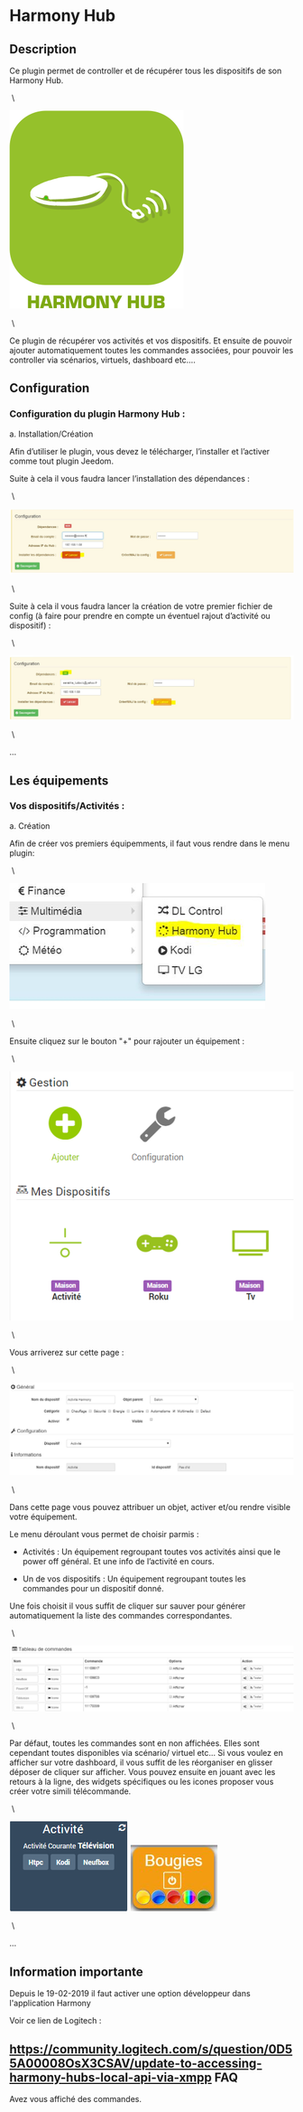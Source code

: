 Harmony Hub 
===========

Description 
-----------

Ce plugin permet de controller et de récupérer tous les dispositifs de
son Harmony Hub.

 \

![harmonyhub icon](./images/harmonyhub_icon.png)

 \

Ce plugin de récupérer vos activités et vos dispositifs. Et ensuite de
pouvoir ajouter automatiquement toutes les commandes associées, pour
pouvoir les controller via scénarios, virtuels, dashboard etc…​.

Configuration 
-------------

### Configuration du plugin Harmony Hub : 

a.  Installation/Création

Afin d’utiliser le plugin, vous devez le télécharger, l’installer et
l’activer comme tout plugin Jeedom.

Suite à cela il vous faudra lancer l’installation des dépendances :

 \

![dep harmony](./images/dep_harmony.jpg)

 \

Suite à cela il vous faudra lancer la création de votre premier fichier
de config (à faire pour prendre en compte un éventuel rajout d’activité
ou dispositif) :

 \

![conf harmony](./images/conf_harmony.jpg)

 \

…​

Les équipements 
---------------

### Vos dispositifs/Activités : 

a.  Création

Afin de créer vos premiers équipemments, il faut vous rendre dans le
menu plugin:

 \

![menu harmony](./images/menu_harmony.jpg)

 \

Ensuite cliquez sur le bouton "+" pour rajouter un équipement :

 \

![harmonyhub screenshot2](./images/harmonyhub_screenshot2.jpg)

 \

Vous arriverez sur cette page :

 \

![harmonyhub screenshot3](./images/harmonyhub_screenshot3.jpg)

 \

Dans cette page vous pouvez attribuer un objet, activer et/ou rendre
visible votre équipement.

Le menu déroulant vous permet de choisir parmis :

-   Activités : Un équipement regroupant toutes vos activités ainsi que
    le power off général. Et une info de l’activité en cours.

-   Un de vos dispositifs : Un équipement regroupant toutes les
    commandes pour un dispositif donné.

Une fois choisit il vous suffit de cliquer sur sauver pour générer
automatiquement la liste des commandes correspondantes.

 \

![harmonyhub screenshot4](./images/harmonyhub_screenshot4.jpg)

 \

Par défaut, toutes les commandes sont en non affichées. Elles sont
cependant toutes disponibles via scénario/ virtuel etc…​ Si vous voulez
en afficher sur votre dashboard, il vous suffit de les réorganiser en
glisser déposer de cliquer sur afficher. Vous pouvez ensuite en jouant
avec les retours à la ligne, des widgets spécifiques ou les icones
proposer vous créer votre simili télécommande.

 \

![harmonyhub screenshot5](./images/harmonyhub_screenshot5.jpg)
![harmonyhub screenshot6](./images/harmonyhub_screenshot6.jpg)

 \

…​

Information importante
----------------------

Depuis le 19-02-2019 il faut activer une option développeur dans l'application Harmony

Voir ce lien de Logitech :


<https://community.logitech.com/s/question/0D55A00008OsX3CSAV/update-to-accessing-harmony-hubs-local-api-via-xmpp>
FAQ 
---

Avez vous affiché des commandes.
